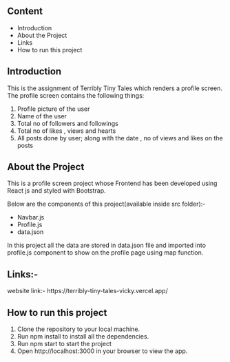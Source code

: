 <h2>Content</h2>
<ul>
  <li>Introduction</li>
  <li>About the Project</li>
  <li>Links</li>
  <li>How to run this project</li>
</ul>

<h2>Introduction</h2>
<p>This is the assignment of Terribly Tiny Tales which renders a profile screen. The profile screen contains the following things:</p>
<ol>
   <li>Profile picture of the user</li>
  <li>Name of the user</li>
  <li>Total no of followers and followings</li>
   <li>Total no of likes , views and hearts</li>
   <li>All posts done by user; along with the date , no of views and likes on the posts</li>
</ol>

<h2>About the Project</h2>
<p>This  is a profile screen project whose Frontend has been developed using React js  and styled with Bootstrap.</p>
<p>Below are the components of this project(available inside src folder):-</p>
<ul>
  <li>Navbar.js</li>
  <li>Profile.js</li>
  <li>data.json</li>
</ul>
<p></p>In this project all the data are stored in data.json file and imported into profile.js component to show on the profile page using map function. </p>



<h2>Links:-</h2>
<p>website link:- https://terribly-tiny-tales-vicky.vercel.app/</p>

<h2>How to run this project</h2>
<ol>
  <li>Clone the repository to your local machine.</li>
  <li>Run npm install to install all the dependencies.</li>
  <li>Run npm start to start the project</li>
  <li>Open http://localhost:3000 in your browser to view the app.</li>
</ol>
